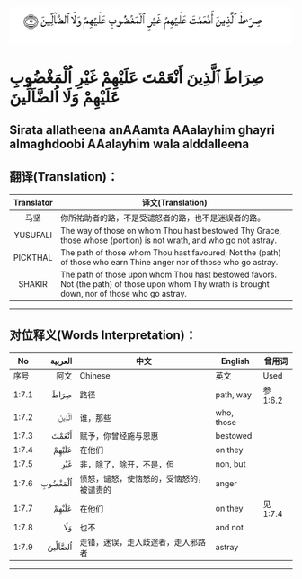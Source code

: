 ![001:007](images/001_007.gif)

# صِرَاطَ ٱلَّذِينَ أَنْعَمْتَ عَلَيْهِمْ غَيْرِ اُلْمَغْضُوبِ عَلَيْهِمْ وَلَا اُلضَّاَلِّينَ

## Sirata allatheena anAAamta AAalayhim ghayri almaghdoobi AAalayhim wala alddalleena

## 翻译(Translation)：

| Translator | 译文(Translation)                                            |
| :--------: | ------------------------------------------------------------ |
|    马坚    | 你所祐助者的路，不是受谴怒者的路，也不是迷误者的路。         |
|  YUSUFALI  | The way of those on whom Thou hast bestowed Thy Grace, those whose (portion) is not wrath, and who go not astray. |
|  PICKTHAL  | The path of those whom Thou hast favoured; Not the (path) of those who earn Thine anger nor of those who go astray. |
|   SHAKIR   | The path of those upon whom Thou hast bestowed favors. Not (the path) of those upon whom Thy wrath is brought down, nor of those who go astray. |

---

## 对位释义(Words Interpretation)：

| No    | العربية | 中文                                     | English    | 曾用词  |
| ----- | ------: | ---------------------------------------- | ---------- | ------- |
| 序号  |    阿文 | Chinese                                  | 英文       | Used    |
| 1:7.1 |    صِرَاطَ | 路径                                     | path, way  | 参1:6.2 |
| 1:7.2 |   ٱلَّذِينَ | 谁，那些                                 | who, those |         |
| 1:7.3 |   أَنْعَمْتَ | 赋予，你曾经施与恩惠                     | bestowed   |         |
| 1:7.4 |   عَلَيْهِمْ | 在他们                                   | on they    |         |
| 1:7.5 |     غَيْرِ | 非，除了，除开，不是，但                 | non, but   |         |
| 1:7.6 | اُلْمَغْضُوبِ | 愤怒，谴怒，使恼怒的，受恼怒的，被谴责的 | anger      |         |
| 1:7.7 |   عَلَيْهِمْ | 在他们                                   | on they    | 见1:7.4 |
| 1:7.8 |     وَلَا | 也不                                     | and not    |         |
| 1:7.9 | اُلضَّاَلِّينَ | 走错，迷误，走入歧途者，走入邪路者       | astray     |         |

---

